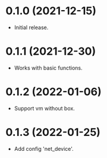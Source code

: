 # 0.1.0 (2021-12-15)

* Initial release.

# 0.1.1 (2021-12-30)

* Works with basic functions.

# 0.1.2 (2022-01-06)

* Support vm without box.

# 0.1.3 (2022-01-25)

* Add config 'net_device'.
